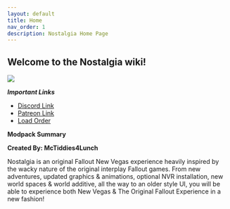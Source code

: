 ```yaml
---
layout: default
title: Home
nav_order: 1
description: Nostalgia Home Page
---
```



## **Welcome to the Nostalgia wiki!**

![](https://cdn.discordapp.com/attachments/987465565608235108/1086332396695195858/Nostalgia.png)

_**Important Links**_
* [Discord Link](https://discord.gg/Mu3RQbzxyz)
* [Patreon Link](https://patreon.com/user?u=65852394&utm_medium=clipboard_copy&utm_source=copyLink&utm_campaign=creatorshare_creator&utm_content=join_link)
* [Load Order](https://loadorderlibrary.com/lists/nostalgia-3)

**Modpack Summary**

**Created By: McTiddies4Lunch**

Nostalgia is an original Fallout New Vegas  experience heavily inspired by the wacky nature of the original interplay Fallout games. From new adventures, updated graphics & animations, optional NVR installation, new world spaces & world additive, all the way to an older style UI, you will be able to experience both New Vegas & The Original Fallout Experience in a new fashion!
